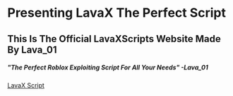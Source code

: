 # Presenting LavaX The Perfect Script
## This Is The Official LavaXScripts Website Made By Lava_01
##### "The Perfect Roblox Exploiting Script For All Your Needs" -Lava_01


[LavaX Script](https://raw.githubusercontent.com/LavaXScripts/LavaXPrivate/main/LavaXPrivate)
